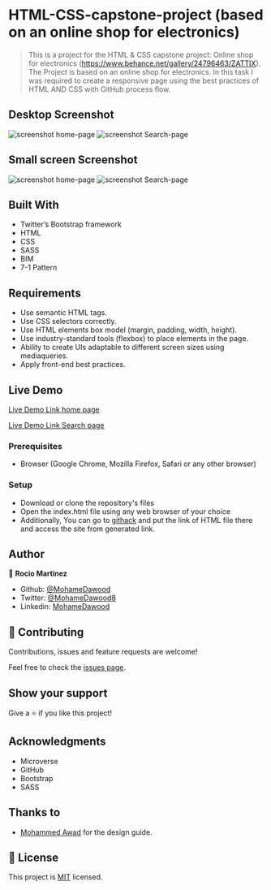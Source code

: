 # HTML-CSS-capstone-project (based on an online shop for electronics)

> This is a project for the HTML & CSS capstone project: Online shop for electronics (https://www.behance.net/gallery/24796463/ZATTIX).
> The Project is based on an online shop for electronics.
> In this task I was required to create a responsive page using the best practices of HTML AND CSS with GitHub process flow.

## Desktop Screenshot

![screenshot home-page](assast/image/s1.png)
![screenshot Search-page](assast/image/s3.png)

## Small screen Screenshot

![screenshot home-page](assast/image/s2.png)
![screenshot Search-page](assast/image/s4.png)

## Built With

- Twitter’s Bootstrap framework
- HTML
- CSS
- SASS
- BIM
- 7-1 Pattern

## Requirements

- Use semantic HTML tags.
- Use CSS selectors correctly.
- Use HTML elements box model (margin, padding, width, height).
- Use industry-standard tools (flexbox) to place elements in the page.
- Ability to create UIs adaptable to different screen sizes using mediaqueries.
- Apply front-end best practices.

## Live Demo

[Live Demo Link home page](https://rawcdn.githack.com/MohameDawood/ZATTIX/9c2c7b7ee25309785ac4a6476ed4577142005759/index.html)

[Live Demo Link Search page](https://rawcdn.githack.com/MohameDawood/ZATTIX/9c2c7b7ee25309785ac4a6476ed4577142005759/Pages/search.html)

### Prerequisites

- Browser (Google Chrome, Mozilla Firefox, Safari or any other browser)

### Setup

- Download or clone the repository's files
- Open the index.html file using any web browser of your choice
- Additionally, You can go to [githack](https://raw.githack.com) and put the link of HTML file there and access the site from generated link.

## Author

👤 **Rocio Martinez**

- Github: [@MohameDawood](https://github.com/MohameDawood)
- Twitter: [@MohameDawood8](https://twitter.com/MohameDawood8)
- Linkedin: [MohameDawood](https://www.linkedin.com/in/MohameDawood/)

## 🤝 Contributing

Contributions, issues and feature requests are welcome!

Feel free to check the [issues page](https://github.com/MohameDawood/ZATTIX/issues).

## Show your support

Give a ⭐️ if you like this project!

## Acknowledgments

- Microverse
- GitHub
- Bootstrap
- SASS

## Thanks to

- [Mohammed Awad](https://www.behance.net/M_Awad) for the design guide.

## 📝 License

This project is [MIT](lic.url) licensed.
